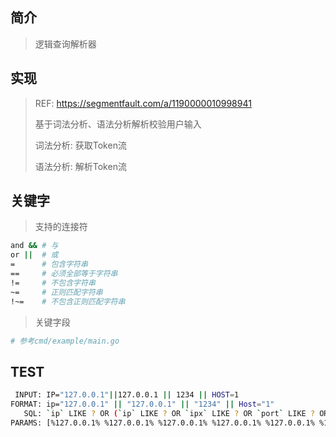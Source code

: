 ## 简介

> 逻辑查询解析器

## 实现

> REF: https://segmentfault.com/a/1190000010998941
> 
> 基于词法分析、语法分析解析校验用户输入
> 
> 词法分析: 获取Token流
> 
> 语法分析: 解析Token流

## 关键字

> 支持的连接符

```bash
and && # 与
or ||  # 或
=      # 包含字符串
==     # 必须全部等于字符串
!=     # 不包含字符串
~=     # 正则匹配字符串
!~=    # 不包含正则匹配字符串
```

> 关键字段

```bash
# 参考cmd/example/main.go
```

## TEST

```bash
 INPUT: IP="127.0.0.1"||127.0.0.1 || 1234 || HOST=1
FORMAT: ip="127.0.0.1" || "127.0.0.1" || "1234" || Host="1"
   SQL: `ip` LIKE ? OR (`ip` LIKE ? OR `ipx` LIKE ? OR `port` LIKE ? OR `protocol` LIKE ? OR `url` LIKE ? OR `location` LIKE ? OR `title` LIKE ? OR `Host` LIKE ?) OR (`ip` LIKE ? OR `ipx` LIKE ? OR `port` LIKE ? OR `protocol` LIKE ? OR `url` LIKE ? OR `location` LIKE ? OR `title` LIKE ? OR `Host` LIKE ?) OR `Host` LIKE ?
PARAMS: [%127.0.0.1% %127.0.0.1% %127.0.0.1% %127.0.0.1% %127.0.0.1% %127.0.0.1% %127.0.0.1% %127.0.0.1% %127.0.0.1% %1234% %1234% %1234% %1234% %1234% %1234% %1234% %1234% %1%]
```